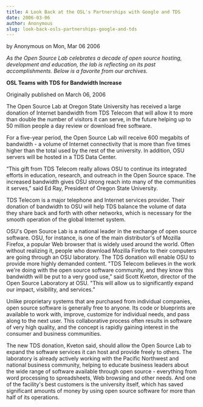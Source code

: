 ```yaml
---
title: A Look Back at the OSL's Partnerships with Google and TDS
date: 2006-03-06
author: Anonymous
slug: look-back-osls-partnerships-google-and-tds
---
```

by Anonymous on Mon, Mar 06 2006

*As the Open Source Lab celebrates a decade of open source hosting, development
and education, the lab is reflecting on its past accomplishments. Below is a
favorite from our archives.*

  **OSL Teams with TDS for Bandwidth Increase**

Originally published on March 06, 2006

The Open Source Lab at Oregon State University has received a large donation of
Internet bandwidth from TDS Telecom that will allow it to more than double the
number of visitors it can serve, in the future helping up to 50 million people a
day review or download free software.

For a five-year period, the Open Source Lab will receive 600 megabits of
bandwidth - a volume of Internet connectivity that is more than five times
higher than the total used by the rest of the university. In addition, OSU
servers will be hosted in a TDS Data Center.

“This gift from TDS Telecom really allows OSU to continue its integrated efforts
in education, research, and outreach in the Open Source space. The increased
bandwidth gives OSU strong reach into many of the communities it serves,” said
Ed Ray, President of Oregon State University.

TDS Telecom is a major telephone and Internet services provider. Their donation
of bandwidth to OSU will help TDS balance the volume of data they share back and
forth with other networks, which is necessary for the smooth operation of the
global Internet system.

OSU's Open Source Lab is a national leader in the exchange of open source
software. OSU, for instance, is one of the main distributor's of Mozilla
Firefox, a popular Web browser that is widely used around the world. Often
without realizing it, people who download Mozilla Firefox to their computers are
going through an OSU laboratory. The TDS donation will enable OSU to provide
more highly demanded content. "TDS Telecom believes in the work we're doing with
the open source software community, and they know this bandwidth will be put to
a very good use,” said Scott Kveton, director of the Open Source Laboratory at
OSU. "This will allow us to significantly expand our impact, visibility, and
services.”

Unlike proprietary systems that are purchased from individual companies, open
source software is generally free to anyone. Its code or blueprints are
available to work with, improve, customize for individual needs, and pass along
to the next user. This collaborative process often results in software of very
high quality, and the concept is rapidly gaining interest in the consumer and
business communities.

The new TDS donation, Kveton said, should allow the Open Source Lab to expand
the software services it can host and provide freely to others. The laboratory
is already actively working with the Pacific Northwest and national business
community, helping to educate business leaders about the wide range of software
available through open source - everything from word processing to spreadsheets,
Web browsing and other needs. And one of the facility's best customers is the
university itself, which has saved significant amounts of money by using open
source software for more than half of its operations.
